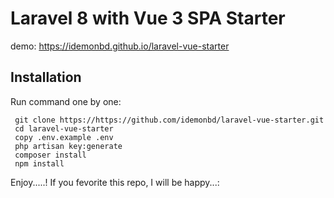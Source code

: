 # Laravel 8 with Vue 3 SPA Starter

demo: https://idemonbd.github.io/laravel-vue-starter

## Installation

Run command one by one:

     git clone https://https://github.com/idemonbd/laravel-vue-starter.git
     cd laravel-vue-starter
     copy .env.example .env
     php artisan key:generate
     composer install
     npm install
Enjoy.....!
If you fevorite this repo, I will be happy...:
